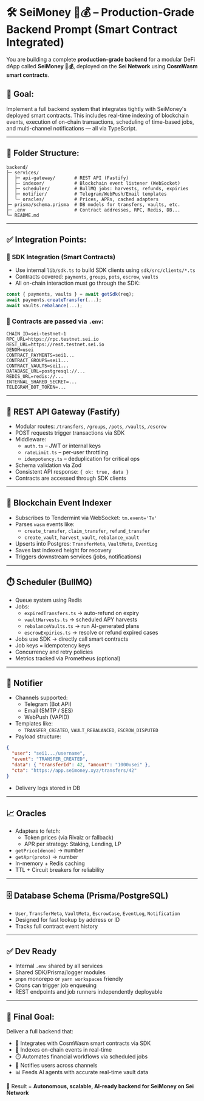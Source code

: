 # 🛠️ **SeiMoney 🐒💰 – Production-Grade Backend Prompt (Smart Contract Integrated)**

You are building a complete **production-grade backend** for a modular DeFi dApp called **SeiMoney 🐒💰**, deployed on the **Sei Network** using **CosmWasm smart contracts**.

## 🎯 Goal:
Implement a full backend system that integrates tightly with SeiMoney's deployed smart contracts. This includes real-time indexing of blockchain events, execution of on-chain transactions, scheduling of time-based jobs, and multi-channel notifications — all via TypeScript.

---

## 📂 Folder Structure:
```
backend/
├─ services/
│  ├─ api-gateway/       # REST API (Fastify)
│  ├─ indexer/           # Blockchain event listener (WebSocket)
│  ├─ scheduler/         # BullMQ jobs: harvests, refunds, expiries
│  ├─ notifier/          # Telegram/WebPush/Email templates
│  └─ oracles/           # Prices, APRs, cached adapters
├─ prisma/schema.prisma  # DB models for transfers, vaults, etc.
├─ .env                  # Contract addresses, RPC, Redis, DB...
└─ README.md
```

---

## ✅ Integration Points:

### 🔗 SDK Integration (Smart Contracts)
- Use internal `lib/sdk.ts` to build SDK clients using `sdk/src/clients/*.ts`
- Contracts covered: `payments`, `groups`, `pots`, `escrow`, `vaults`
- All on-chain interaction must go through the SDK:
```ts
const { payments, vaults } = await getSdk(req);
await payments.createTransfer(...);
await vaults.rebalance(...);
```

### 🧩 Contracts are passed via `.env`:
```
CHAIN_ID=sei-testnet-1
RPC_URL=https://rpc.testnet.sei.io
REST_URL=https://rest.testnet.sei.io
DENOM=usei
CONTRACT_PAYMENTS=sei1...
CONTRACT_GROUPS=sei1...
CONTRACT_VAULTS=sei1...
DATABASE_URL=postgresql://...
REDIS_URL=redis://...
INTERNAL_SHARED_SECRET=...
TELEGRAM_BOT_TOKEN=...
```

---

## 🚪 REST API Gateway (Fastify)

* Modular routes: `/transfers`, `/groups`, `/pots`, `/vaults`, `/escrow`
* POST requests trigger transactions via SDK
* Middleware:
  * `auth.ts` – JWT or internal keys
  * `rateLimit.ts` – per-user throttling
  * `idempotency.ts` – deduplication for critical ops
* Schema validation via Zod
* Consistent API response: `{ ok: true, data }`
* Contracts are accessed through SDK clients

---

## 🔎 Blockchain Event Indexer

* Subscribes to Tendermint via WebSocket: `tm.event='Tx'`
* Parses `wasm` events like:
  * `create_transfer`, `claim_transfer`, `refund_transfer`
  * `create_vault`, `harvest_vault`, `rebalance_vault`
* Upserts into Postgres: `TransferMeta`, `VaultMeta`, `EventLog`
* Saves last indexed height for recovery
* Triggers downstream services (jobs, notifications)

---

## ⏱️ Scheduler (BullMQ)

* Queue system using Redis
* Jobs:
  * `expiredTransfers.ts` → auto-refund on expiry
  * `vaultHarvests.ts` → scheduled APY harvests
  * `rebalanceVaults.ts` → run AI-generated plans
  * `escrowExpiries.ts` → resolve or refund expired cases
* Jobs use SDK → directly call smart contracts
* Job keys = idempotency keys
* Concurrency and retry policies
* Metrics tracked via Prometheus (optional)

---

## 🔔 Notifier

* Channels supported:
  * Telegram (Bot API)
  * Email (SMTP / SES)
  * WebPush (VAPID)
* Templates like:
  * `TRANSFER_CREATED`, `VAULT_REBALANCED`, `ESCROW_DISPUTED`
* Payload structure:
```json
{
  "user": "sei1.../username",
  "event": "TRANSFER_CREATED",
  "data": { "transferId": 42, "amount": "1000usei" },
  "cta": "https://app.seimoney.xyz/transfers/42"
}
```
* Delivery logs stored in DB

---

## 📈 Oracles

* Adapters to fetch:
  * Token prices (via Rivalz or fallback)
  * APR per strategy: Staking, Lending, LP
* `getPrice(denom)` → number
* `getApr(proto)` → number
* In-memory + Redis caching
* TTL + Circuit breakers for reliability

---

## 🗄️ Database Schema (Prisma/PostgreSQL)

* `User`, `TransferMeta`, `VaultMeta`, `EscrowCase`, `EventLog`, `Notification`
* Designed for fast lookup by address or ID
* Tracks full contract event history

---

## ✅ Dev Ready

* Internal `.env` shared by all services
* Shared SDK/Prisma/logger modules
* `pnpm` monorepo or `yarn workspaces` friendly
* Crons can trigger job enqueuing
* REST endpoints and job runners independently deployable

---

## 🎯 Final Goal:

Deliver a full backend that:

* 🧠 Integrates with CosmWasm smart contracts via SDK
* 🧾 Indexes on-chain events in real-time
* ⏱️ Automates financial workflows via scheduled jobs
* 🔔 Notifies users across channels
* 📊 Feeds AI agents with accurate real-time vault data

📌 Result = **Autonomous, scalable, AI-ready backend for SeiMoney on Sei Network**
